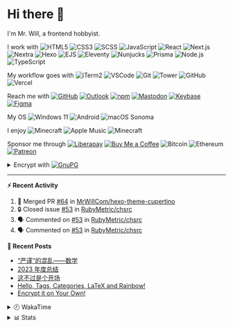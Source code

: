 # Hi there 👋

I'm Mr. Will, a frontend hobbyist.

I work with ![HTML5](https://img.shields.io/badge/HTML5-E34F26.svg?logo=html5&logoColor=white) ![CSS3](https://img.shields.io/badge/CSS3-1572B6.svg?logo=css3&logoColor=white) ![SCSS](https://img.shields.io/badge/SCSS-CC6699.svg?logo=sass&logoColor=white) ![JavaScript](https://img.shields.io/badge/JavaScript-F7DF1E.svg?logo=javascript&logoColor=black) ![React](https://img.shields.io/badge/React-20232a.svg?logo=react&logoColor=61DAFB) ![Next.js](https://img.shields.io/badge/Next.js-000000.svg?logo=nextdotjs&logoColor=white) ![Nextra](https://img.shields.io/badge/Nextra-000000.svg?logo=nextra&logoColor=white) ![Hexo](https://img.shields.io/badge/Hexo-0E83CD.svg?logo=hexo&logoColor=white) ![EJS](https://img.shields.io/badge/EJS-B4CA65.svg?logo=ejs&logoColor=black) ![Eleventy](https://img.shields.io/badge/Eleventy-222222.svg?logo=eleventy) ![Nunjucks](https://img.shields.io/badge/Nunjucks-1C4913.svg?logo=nunjucks) ![Prisma](https://img.shields.io/badge/Prisma-2D3748.svg?logo=prisma&logoColor=white) ![Node.js](https://img.shields.io/badge/Node.js-43853D.svg?logo=node.js&logoColor=white) ![TypeScript](https://img.shields.io/badge/TypeScript-007ACC.svg?logo=typescript&logoColor=white)

My workflow goes with ![iTerm2](https://img.shields.io/badge/iTerm2-000000?logo=iterm2) ![VSCode](https://img.shields.io/badge/VS%20Code-007ACC) ![Git](https://img.shields.io/badge/Git-black?logo=git) ![Tower](https://img.shields.io/badge/Tower-181717?logo=tower) ![GitHub](https://img.shields.io/badge/GitHub-181717.svg?logo=github&logoColor=white) ![Vercel](https://img.shields.io/badge/Vercel-333?logo=vercel)

Reach me with [![GitHub](https://img.shields.io/badge/GitHub-MrWillCom-181717.svg?logo=github&logoColor=white)](https://github.com/MrWillCom) [![Outlook](https://img.shields.io/badge/Outlook-mr.will.com%40outlook.com-0078D4)](mailto:mr.will.com@outlook.com) [![npm](https://img.shields.io/badge/npm-mrwillcom-white.svg?logo=npm&labelColor=CB3837)](https://www.npmjs.com/~mrwillcom) [![Mastodon](https://img.shields.io/badge/Mastodon-@MrWillCom@noc.social-6364FF?logo=mastodon&logoColor=white)](https://noc.social/@MrWillCom) [![Keybase](https://img.shields.io/badge/Keybase-mrwillcom-33A0FF?logo=keybase&logoColor=white)](https://keybase.io/mrwillcom) [![Figma](https://img.shields.io/badge/Figma-MrWillCom-F24E1E?logo=figma&logoColor=white)](https://figma.com/@MrWillCom)

My OS ![Windows 11](https://img.shields.io/badge/Windows%2011-0078D6) ![Android](https://img.shields.io/badge/Android-3DDC84?logo=android&logoColor=white) ![macOS Sonoma](https://img.shields.io/badge/macOS%20Sonoma-242524?logo=apple&logoColor=white)

I enjoy ![Minecraft](https://img.shields.io/badge/Genshin%20Impact-Natlan-F15732.svg?logo=mojang-studios&logoColor=white) ![Apple Music](https://img.shields.io/badge/-Apple%20Music-FA243C.svg?logo=apple-music&logoColor=white) ![Minecraft](https://img.shields.io/badge/Minecraft-JE%201.19.2-62B47A.svg)

Sponsor me through [![Liberapay](https://img.shields.io/badge/Liberapay-MrWillCom-F6C915.svg?logo=liberapay&logoColor=white)](https://liberapay.com/MrWillCom/donate) [![Buy Me a Coffee](https://img.shields.io/badge/Buy%20Me%20a%20Coffee-mrwillcom-FFDD00.svg?logo=buymeacoffee&logoColor=white)](https://buymeacoffee.com/mrwillcom) ![Bitcoin](https://img.shields.io/badge/Bitcoin-bc1q8vt874umc32hx4h5nfjechzdn0nuc3mj4g0uq0-000000.svg?logo=bitcoin&logoColor=white) ![Ethereum](https://img.shields.io/badge/Ethereum-0x44Baea5016C461aA838ff9B369A60246A9a540Eb-3C3C3D.svg?logo=ethereum&logoColor=white) [![Patreon](https://img.shields.io/badge/Patreon-MrWillCom-F96854.svg?logo=patreon&logoColor=white)](https://www.patreon.com/MrWillCom)

<details>
<summary>Encrypt with <a href="https://keys.openpgp.org/vks/v1/by-fingerprint/D3687F71F6BC089FD3A9A7BE1EED2577E3E753CA"><img src="https://img.shields.io/badge/GnuPG-D368%207F71%20F6BC%20089F%20D3A9%20A7BE%201EED%202577%20E3E7%2053CA-0093DD.svg?logo=gnuprivacyguard&logoColor=white" alt="GnuPG"></a></summary>

```
-----BEGIN PGP PUBLIC KEY BLOCK-----

mDMEZp3SJBYJKwYBBAHaRw8BAQdAFou63F618eo65AMZVFy1oGu79XlUSsPtaGRw
jmt412y0Ik1yLiBXaWxsIDxtci53aWxsLmNvbUBvdXRsb29rLmNvbT6IkwQTFgoA
OxYhBNNof3H2vAif06mnvh7tJXfj51PKBQJmndIkAhsDBQsJCAcCAiICBhUKCQgL
AgQWAgMBAh4HAheAAAoJEB7tJXfj51PKtxMA/1TpjvUXLkdoCzoV/Mynt8DakK4r
bxkvqRJyiSvJPB4NAQC+x6bCKAIUFy+sybOjVfRJ5RC9zjIFLx5koBMMSzuQCbg4
BGad0iQSCisGAQQBl1UBBQEBB0DMKLmlumoZSYYLorm7BP6u+4FuZudlUmFW//Va
W7IIfQMBCAeIeAQYFgoAIBYhBNNof3H2vAif06mnvh7tJXfj51PKBQJmndIkAhsM
AAoJEB7tJXfj51PKwLMBAJ8m1Db6zKiUIEzNLsNzG4zRxf3CpCUb8FFoS4reio8V
AQDnONSSRJU5OfOthOmvKHGN4n1sGDZymZdtXNv39XfbAA==
=GoZv
-----END PGP PUBLIC KEY BLOCK-----
```

</details>

---

**⚡ Recent Activity**

<!--START_SECTION:activity-->
1. 🎉 Merged PR [#64](https://github.com/MrWillCom/hexo-theme-cupertino/pull/64) in [MrWillCom/hexo-theme-cupertino](https://github.com/MrWillCom/hexo-theme-cupertino)
2. 🔒 Closed issue [#53](https://github.com/RubyMetric/chsrc/issues/53) in [RubyMetric/chsrc](https://github.com/RubyMetric/chsrc)
3. 🗣 Commented on [#53](https://github.com/RubyMetric/chsrc/issues/53#issuecomment-2317864222) in [RubyMetric/chsrc](https://github.com/RubyMetric/chsrc)
4. 🗣 Commented on [#53](https://github.com/RubyMetric/chsrc/issues/53#issuecomment-2315670054) in [RubyMetric/chsrc](https://github.com/RubyMetric/chsrc)
<!--END_SECTION:activity-->

**📕 Recent Posts**

<!-- BLOG-POST-LIST:START -->
- [“严谨”的混乱——数学](https://blog.mrwillcom.com/2024/06/02/The-Messy-Math/)
- [2023 年度总结](https://blog.mrwillcom.com/2023/12/26/2023-review/)
- [这不过是个开场](https://blog.mrwillcom.com/2022/12/19/It-s-just-the-Beginning/)
- [Hello, Tags, Categories, LaTeX and Rainbow!](https://blog.mrwillcom.com/2022/05/31/Hello-Tags-Categories-LaTeX-and-Rainbow/)
- [Encrypt it on Your Own!](https://blog.mrwillcom.com/2021/08/14/Encrypt-it-on-Your-Own/)
<!-- BLOG-POST-LIST:END -->

<details>
<summary>🕗 WakaTime</summary>

<!--START_SECTION:waka-->
![Code Time](http://img.shields.io/badge/Code%20Time-582%20hrs%2045%20mins-blue)

**I'm a Night 🦉** 

```text
🌞 Morning                292 commits         ███░░░░░░░░░░░░░░░░░░░░░░   12.07 % 
🌆 Daytime                848 commits         █████████░░░░░░░░░░░░░░░░   35.06 % 
🌃 Evening                1191 commits        ████████████░░░░░░░░░░░░░   49.24 % 
🌙 Night                  88 commits          █░░░░░░░░░░░░░░░░░░░░░░░░   03.64 % 
```
📅 **I'm Most Productive on Saturday** 

```text
Monday                   271 commits         ███░░░░░░░░░░░░░░░░░░░░░░   11.20 % 
Tuesday                  362 commits         ████░░░░░░░░░░░░░░░░░░░░░   14.96 % 
Wednesday                379 commits         ████░░░░░░░░░░░░░░░░░░░░░   15.67 % 
Thursday                 260 commits         ███░░░░░░░░░░░░░░░░░░░░░░   10.75 % 
Friday                   266 commits         ███░░░░░░░░░░░░░░░░░░░░░░   11.00 % 
Saturday                 452 commits         █████░░░░░░░░░░░░░░░░░░░░   18.69 % 
Sunday                   429 commits         ████░░░░░░░░░░░░░░░░░░░░░   17.73 % 
```


📊 **This Week I Spent My Time On** 

```text
🕑︎ Time Zone: Asia/Shanghai

💬 Programming Languages: 
Markdown                 1 hr 50 mins        █████████████████████░░░░   82.51 % 
EJS                      12 mins             ██░░░░░░░░░░░░░░░░░░░░░░░   09.72 % 
YAML                     10 mins             ██░░░░░░░░░░░░░░░░░░░░░░░   07.72 % 
HTML                     0 secs              ░░░░░░░░░░░░░░░░░░░░░░░░░   00.06 % 

🔥 Editors: 
VS Code                  2 hrs 13 mins       █████████████████████████   100.00 % 

💻 Operating System: 
Mac                      2 hrs 13 mins       █████████████████████████   100.00 % 
```

**I Mostly Code in JavaScript** 

```text
JavaScript               18 repos            ██████████░░░░░░░░░░░░░░░   40.00 % 
TypeScript               8 repos             ████░░░░░░░░░░░░░░░░░░░░░   17.78 % 
MDX                      2 repos             █░░░░░░░░░░░░░░░░░░░░░░░░   04.44 % 
TeX                      1 repo              █░░░░░░░░░░░░░░░░░░░░░░░░   02.22 % 
Dart                     1 repo              █░░░░░░░░░░░░░░░░░░░░░░░░   02.22 % 
```




 Last Updated on 25/09/2024 01:00:26 UTC
<!--END_SECTION:waka-->

</details>

<details>
  <summary>📊 Stats</summary>
  <img src="https://ghrs.mrwillcom.com/api?username=MrWillCom&hide_title=true&show_icons=true&count_private=true&include_all_commits=true" alt="Stats">
  <img src="https://api.githubtrends.io/user/svg/MrWillCom/langs?time_range=one_year&loc_metric=changed&compact=True&theme=classic" alt="Most used languages">
  <img src="https://ghrs.mrwillcom.com/api/wakatime?username=MrWillCom&layout=compact" alt="WakaTime Stats about time I spent on languages">
  <img src="https://streak-stats.demolab.com?user=MrWillCom" alt="GitHub Streak">
</details>
